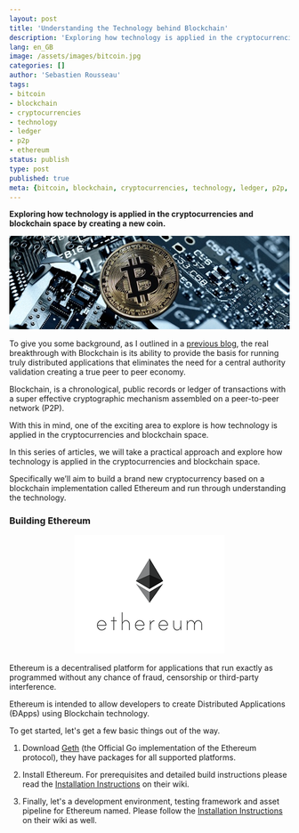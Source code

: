```yaml
---
layout: post
title: 'Understanding the Technology behind Blockchain'
description: 'Exploring how technology is applied in the cryptocurrencies and blockchain space by creating a new coin.'
lang: en_GB
image: /assets/images/bitcoin.jpg
categories: []
author: 'Sebastien Rousseau'
tags:
- bitcoin
- blockchain
- cryptocurrencies
- technology
- ledger
- p2p
- ethereum
status: publish
type: post
published: true
meta: {bitcoin, blockchain, cryptocurrencies, technology, ledger, p2p, ethereum}
---
```


**Exploring how technology is applied in the cryptocurrencies and blockchain space by creating a new coin.**<!--more-->

<img src="/assets/images/bitcoin.jpg" alt="Blockchain Banner" />  

To give you some background, as I outlined in a <a href="/2018/01/02/blockchain-an-extraordinary-journey/">previous blog</a>, the real breakthrough with Blockchain is its ability to provide the basis for running truly distributed applications that eliminates the need for a central authority validation creating a true peer to peer economy.

Blockchain, is a chronological, public records or ledger of transactions with a super effective cryptographic mechanism assembled on a peer-to-peer network (P2P).

With this in mind, one of the exciting area to explore is how technology is applied in the cryptocurrencies and blockchain space.

In this series of articles, we will take a practical approach and explore how technology is applied in the cryptocurrencies and blockchain space.

Specifically we’ll aim to build a brand new cryptocurrency based on a blockchain implementation called Ethereum and run through understanding the technology.

### Building Ethereum

<center><img src="/assets/images/ethereum-logo.png" alt="Ethereum Logo" /></center>

Ethereum is a decentralised platform for applications that run exactly as programmed without any chance of fraud, censorship or third-party interference.

Ethereum is intended to allow developers to create Distributed Applications (ĐApps) using Blockchain technology.

To get started, let's get a few basic things out of the way.

1.  Download <a href="https://geth.ethereum.org/downloads/">Geth</a> (the Official Go implementation of the Ethereum protocol), they have packages for all supported platforms.

2.  Install Ethereum. For prerequisites and detailed build instructions please read the <a href="https://github.com/ethereum/go-ethereum/wiki/Building-Ethereum">Installation Instructions</a> on their wiki.

3.  Finally, let's a development environment, testing framework and asset pipeline for Ethereum named. Please follow the <a href="http://truffleframework.com/docs/getting_started/installation">Installation Instructions</a> on their wiki as well.

